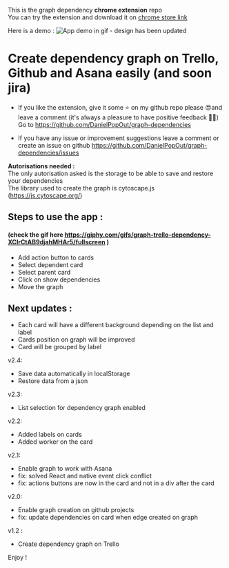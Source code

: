 This is the graph dependency **chrome extension** repo  
You can try the extension and download it on [chrome store link](https://chrome.google.com/webstore/detail/graph-dependency-for-trel/ppbndnpfbahiilhalfmbkfnhkaohjbdo)

Here is a demo :
![App demo in gif - design has been updated](https://giphy.com/gifs/graph-trello-dependency-XClrCtAB9djahMHAr5/fullscreen)

# Create dependency graph on Trello, Github and Asana easily (and soon jira)

- If you like the extension, give it some ⭐️ on my github repo please 😍and leave a comment (it's always a pleasure to have positive feedback 🙏🏼)
  Go to https://github.com/DanielPopOut/graph-dependencies

- If you have any issue or improvement suggestions leave a comment or create an issue on github
  https://github.com/DanielPopOut/graph-dependencies/issues

**Autorisations needed :**  
The only autorisation asked is the storage to be able to save and restore your dependencies  
The library used to create the graph is cytoscape.js (https://js.cytoscape.org/)

## Steps to use the app :

#### (check the gif here https://giphy.com/gifs/graph-trello-dependency-XClrCtAB9djahMHAr5/fullscreen )

- Add action button to cards
- Select dependent card
- Select parent card
- Click on show dependencies
- Move the graph

## Next updates :

- Each card will have a different background depending on the list and label
- Cards position on graph will be improved
- Card will be grouped by label

v2.4:

- Save data automatically in localStorage
- Restore data from a json

v2.3:

- List selection for dependency graph enabled

v2.2:

- Added labels on cards
- Added worker on the card

v2.1:

- Enable graph to work with Asana
- fix: solved React and native event click conflict
- fix: actions buttons are now in the card and not in a div after the card

v2.0:

- Enable graph creation on github projects
- fix: update dependencies on card when edge created on graph

v1.2 :

- Create dependency graph on Trello

Enjoy !
